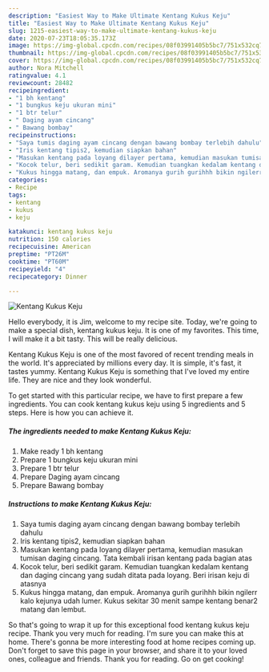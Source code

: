 ```yaml
---
description: "Easiest Way to Make Ultimate Kentang Kukus Keju"
title: "Easiest Way to Make Ultimate Kentang Kukus Keju"
slug: 1215-easiest-way-to-make-ultimate-kentang-kukus-keju
date: 2020-07-23T18:05:35.173Z
image: https://img-global.cpcdn.com/recipes/08f03991405b5bc7/751x532cq70/kentang-kukus-keju-foto-resep-utama.jpg
thumbnail: https://img-global.cpcdn.com/recipes/08f03991405b5bc7/751x532cq70/kentang-kukus-keju-foto-resep-utama.jpg
cover: https://img-global.cpcdn.com/recipes/08f03991405b5bc7/751x532cq70/kentang-kukus-keju-foto-resep-utama.jpg
author: Nora Mitchell
ratingvalue: 4.1
reviewcount: 28482
recipeingredient:
- "1 bh kentang"
- "1 bungkus keju ukuran mini"
- "1 btr telur"
- " Daging ayam cincang"
- " Bawang bombay"
recipeinstructions:
- "Saya tumis daging ayam cincang dengan bawang bombay terlebih dahulu"
- "Iris kentang tipis2, kemudian siapkan bahan"
- "Masukan kentang pada loyang dilayer pertama, kemudian masukan tumisan daging cincang. Tata kembali irisan kentang pada bagian atas"
- "Kocok telur, beri sedikit garam. Kemudian tuangkan kedalam kentang dan daging cincang yang sudah ditata pada loyang. Beri irisan keju di atasnya"
- "Kukus hingga matang, dan empuk. Aromanya gurih gurihhh bikin ngilerr kalo kejunya udah lumer. Kukus sekitar 30 menit sampe kentang benar2 matang dan lembut."
categories:
- Recipe
tags:
- kentang
- kukus
- keju

katakunci: kentang kukus keju 
nutrition: 150 calories
recipecuisine: American
preptime: "PT26M"
cooktime: "PT60M"
recipeyield: "4"
recipecategory: Dinner

---
```



![Kentang Kukus Keju](https://img-global.cpcdn.com/recipes/08f03991405b5bc7/751x532cq70/kentang-kukus-keju-foto-resep-utama.jpg)

Hello everybody, it is Jim, welcome to my recipe site. Today, we're going to make a special dish, kentang kukus keju. It is one of my favorites. This time, I will make it a bit tasty. This will be really delicious.

Kentang Kukus Keju is one of the most favored of recent trending meals in the world. It's appreciated by millions every day. It is simple, it's fast, it tastes yummy. Kentang Kukus Keju is something that I've loved my entire life. They are nice and they look wonderful.




To get started with this particular recipe, we have to first prepare a few ingredients. You can cook kentang kukus keju using 5 ingredients and 5 steps. Here is how you can achieve it.

<!--inarticleads1-->

##### The ingredients needed to make Kentang Kukus Keju:

1. Make ready 1 bh kentang
1. Prepare 1 bungkus keju ukuran mini
1. Prepare 1 btr telur
1. Prepare  Daging ayam cincang
1. Prepare  Bawang bombay




<!--inarticleads2-->

##### Instructions to make Kentang Kukus Keju:

1. Saya tumis daging ayam cincang dengan bawang bombay terlebih dahulu
1. Iris kentang tipis2, kemudian siapkan bahan
1. Masukan kentang pada loyang dilayer pertama, kemudian masukan tumisan daging cincang. Tata kembali irisan kentang pada bagian atas
1. Kocok telur, beri sedikit garam. Kemudian tuangkan kedalam kentang dan daging cincang yang sudah ditata pada loyang. Beri irisan keju di atasnya
1. Kukus hingga matang, dan empuk. Aromanya gurih gurihhh bikin ngilerr kalo kejunya udah lumer. Kukus sekitar 30 menit sampe kentang benar2 matang dan lembut.




So that's going to wrap it up for this exceptional food kentang kukus keju recipe. Thank you very much for reading. I'm sure you can make this at home. There's gonna be more interesting food at home recipes coming up. Don't forget to save this page in your browser, and share it to your loved ones, colleague and friends. Thank you for reading. Go on get cooking!
